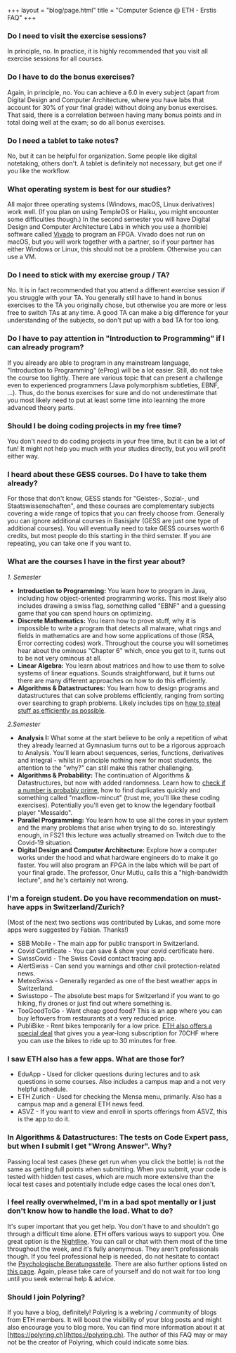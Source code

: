 +++
layout = "blog/page.html"
title = "Computer Science @ ETH - Erstis FAQ"
+++

### Do I need to visit the exercise sessions?

In principle, no. In practice, it is highly recommended that you visit all exercise sessions for all courses. 

### Do I have to do the bonus exercises?

Again, in principle, no. You can achieve a 6.0 in every subject (apart from Digital Design and Computer Architecture, where you have labs that account for 30% of your final grade) without doing any bonus exercises. That said, there is a correlation between having many bonus points and in total doing well at the exam; so do all bonus exercises.

### Do I need a tablet to take notes?

No, but it can be helpful for organization. Some people like digital notetaking, others don't. A tablet is definitely not necessary, but get one if you like the workflow.

### What operating system is best for our studies?

All major three operating systems (Windows, macOS, Linux derivatives) work well. (If you plan on using TempleOS or Haiku, you might encounter some difficulties though.) In the second semester you will have Digital Design and Computer Architecture Labs in which you use a (horrible) software called [Vivado](https://www.xilinx.com/products/design-tools/vivado.html) to program an FPGA. Vivado does not run on macOS, but you will work together with a partner, so if your partner has either Windows or Linux, this should not be a problem. Otherwise you can use a VM.

### Do I need to stick with my exercise group / TA?

No. It is in fact recommended that you attend a different exercise session if you struggle with your TA. You generally still have to hand in bonus exercises to the TA you originally chose, but otherwise you are more or less free to switch TAs at any time. A good TA can make a big difference for your understanding of the subjects, so don't put up with a bad TA for too long.

### Do I have to pay attention in "Introduction to Programming" if I can already program?

If you already are able to program in any mainstream language, "Introduction to Programming" (eProg) will be a lot easier. Still, do not take the course too lightly. There are various topic that can present a challenge even to experienced programmers (Java polymorphism subtleties, EBNF, ...). Thus, do the bonus exercises for sure and do not underestimate that you most likely need to put at least some time into learning the more advanced theory parts.

### Should I be doing coding projects in my free time?

You don't _need_ to do coding projects in your free time, but it can be a lot of fun! It might not help you much with your studies directly, but you will profit either way.

### I heard about these GESS courses. Do I have to take them already?

For those that don't know, GESS stands for "Geistes-, Sozial-, und Staatswissenschaften", and these courses are complementary subjects covering a wide range of topics that you can freely choose from. Generally you can ignore additional courses in Basisjahr (GESS are just one type of additional courses). You will eventually need to take GESS courses worth 6 credits, but most people do this starting in the third semster. If you are repeating, you can take one if you want to.

### What are the courses I have in the first year about?

*1. Semester*

- **Introduction to Programming:** You learn how to program in Java, including how object-oriented programming works. This most likely also includes drawing a swiss flag, something called "EBNF" and a guessing game that you can spend hours on optimizing.
- **Discrete Mathematics:** You learn how to prove stuff, why it is impossible to write a program that detects all malware, what rings and fields in mathematics are and how some applications of those (RSA, Error correcting codes) work. Throughout the course you will sometimes hear about the ominous "Chapter 6" which, once you get to it, turns out to be not very ominous at all.
- **Linear Algebra:** You learn about matrices and how to use them to solve systems of linear equations. Sounds straightforward, but it turns out there are many different approaches on how to do this efficiently.
- **Algorithms & Datastructures:** You learn how to design programs and datastructures that can solve problems efficiently, ranging from sorting over searching to graph problems. Likely includes tips on [how to steal stuff as efficiently as possible](https://en.wikipedia.org/wiki/Knapsack_problem).

*2.Semester*

- **Analysis I:** What some at the start believe to be only a repetition of what they already learned at Gymnasium turns out to be a rigorous approach to Analysis. You'll learn about sequences, series, functions, derivatives and integral - whilst in principle nothing new for most students, the attention to the "why?" can still make this rather challenging.
- **Algorithms & Probability:** The continuation of Algorithms & Datastructures, but now with added randomness. Learn how to [check if a number is probably prime](https://en.wikipedia.org/wiki/Miller%E2%80%93Rabin_primality_test), how to find duplicates quickly and something called "maxflow-mincut" (trust me, you'll like these coding exercises). Potentially you'll even get to know the legendary football player "Messaldo".
- **Parallel Programming:** You learn how to use all the cores in your system and the many problems that arise when trying to do so. Interestingly enough, in FS21 this lecture was actually streamed on Twitch due to the Covid-19 situation.
- **Digital Design and Computer Architecture:** Explore how a computer works under the hood and what hardware engineers do to make it go faster. You will also program an FPGA in the labs which will be part of your final grade. The professor, Onur Mutlu, calls this a "high-bandwidth lecture", and he's certainly not wrong.

### I'm a foreign student. Do you have recommendation on must-have apps in Switzerland/Zurich?
(Most of the next two sections was contributed by Lukas, and some more apps were suggested by Fabian. Thanks!)

* SBB Mobile - The main app for public transport in Switzerland.
* Covid Certificate - You can save & show your covid certificate here.
* SwissCovid - The Swiss Covid contact tracing app.
* AlertSwiss - Can send you warnings and other civil protection-related news.
* MeteoSwiss - Generally regarded as one of the best weather apps in Switzerland.
* Swisstopo - The absolute best maps for Switzerland if you want to go hiking, fly drones or just find out where something is. 
* TooGoodToGo - Want cheap good food? This is an app where you can buy leftovers from restaurants at a very reduced price.
* PubliBike - Rent bikes temporarily for a low price. [ETH also offers a special deal](https://ethz.ch/studierende/de/campus/transport-mobilitaet/velo.html) that gives you a year-long subscription for 70CHF where you can use the bikes to ride up to 30 minutes for free.

### I saw ETH also has a few apps. What are those for?

* EduApp - Used for clicker questions during lectures and to ask questions in some courses. Also includes a campus map and a not very helpful schedule.
* ETH Zurich - Used for checking the Mensa menu, primarily. Also has a campus map and a general ETH news feed.
* ASVZ - If you want to view and enroll in sports offerings from ASVZ, this is the app to do it.

### In Algorithms & Datastructures: The tests on Code Expert pass, but when I submit I get "Wrong Answer". Why?

Passing local test cases (these get run when you click the bottle) is not the same as getting full points when submitting. When you submit, your code is tested with hidden test cases, which are much more extensive than the local test cases and potentially include edge cases the local ones don't.

### I feel really overwhelmed, I'm in a bad spot mentally or I just don't know how to handle the load. What to do?

It's super important that you get help. You don't have to and shouldn't go through a difficult time alone. ETH offers various ways to support you. One great option is the [Nightline](https://www.nightline.ch). You can call or chat with them most of the time throughout the week, and it's fully anonymous. They aren't professionals though. If you feel professional help is needed, do not hesitate to contact the [Psychologische Beratungsstelle](https://www.pbs.uzh.ch/de.html). There are also further options listed on [this page](https://ethz.ch/studierende/de/beratung/studium-und-gesundheit/kontakte-gesundheit.html). Again, please take care of yourself and do not wait for too long until you seek external help & advice.

### Should I join Polyring?

If you have a blog, definitely! Polyring is a webring / community of blogs from ETH members. It will boost the visibility of your blog posts and might also encourage you to blog more. You can find more information about it at [https://polyring.ch](https://polyring.ch). The author of this FAQ may or may not be the creator of Polyring, which could indicate some bias.